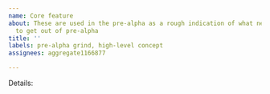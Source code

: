 ```yaml
---
name: Core feature
about: These are used in the pre-alpha as a rough indication of what needs to be done
  to get out of pre-alpha
title: ''
labels: pre-alpha grind, high-level concept
assignees: aggregate1166877

---
```


Details:
